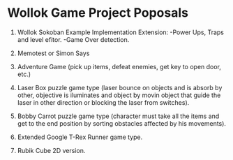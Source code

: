 # Wollok Game Project Poposals

1) Wollok Sokoban Example Implementation Extension: 
      -Power Ups, Traps and level efitor.
      -Game Over detection.

2) Memotest or Simon Says

3) Adventure Game (pick up items, defeat enemies, get key to open door, etc.)

4) Laser Box puzzle game type (laser bounce on objects and is absorb by other, objective is iluminates and object by movin object that guide the laser in other direction or blocking the laser from switches).

5) Bobby Carrot puzzle game type (character must take all the items and get to the end position by sorting obstacles affected by his movements).

6) Extended Google T-Rex Runner game type.

7) Rubik Cube 2D version.
 

